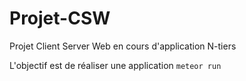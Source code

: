 # Projet-CSW
Projet Client Server Web en cours d'application N-tiers

L'objectif est de réaliser une application 
``` meteor run ```
